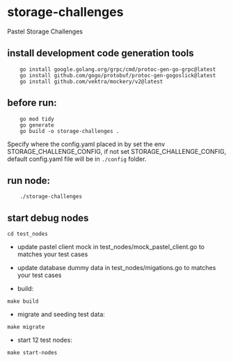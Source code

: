 # storage-challenges
Pastel Storage Challenges

## install development code generation tools

```
    go install google.golang.org/grpc/cmd/protoc-gen-go-grpc@latest
    go install github.com/gogo/protobuf/protoc-gen-gogoslick@latest
    go install github.com/vektra/mockery/v2@latest
```

## before run:

```
    go mod tidy
    go generate
    go build -o storage-challenges .
```

Specify where the config.yaml placed in by set the env STORAGE_CHALLENGE_CONFIG, if not set STORAGE_CHALLENGE_CONFIG, default config.yaml file will be in `./config` folder.

## run node:

```
    ./storage-challenges
```

## start debug nodes

```
cd test_nodes
```

- update pastel client mock in test_nodes/mock_pastel_client.go to matches your test cases
- update database dummy data in test_nodes/migations.go to matches your test cases

- build:

```
make build
```

- migrate and seeding test data:

```
make migrate
```

- start 12 test nodes:

```
make start-nodes
```
